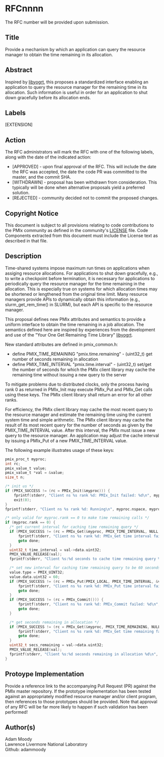 # RFCnnnn
The RFC number will be provided upon submission.

## Title
Provide a mechanism by which an application can query the resource manager to obtain the time remaining in its allocation.

## Abstract
Inspired by [libyogrt](https://github.com/LLNL/libyogrt), this proposes a standardized interface enabling an application to query the resource manager for the remaining time in its allocation.  Such information is useful in order for an application to shut down gracefully before its allocation ends.

## Labels
[EXTENSION]

## Action
The RFC administrators will mark the RFC with one of the following labels, along with the date of the indicated action:

* [APPROVED] - upon final approval of the RFC. This will include
  the date the RFC was accepted, the date the code PR was committed to the master, and the commit SHA.
* [WITHDRAWN] - proposal has been withdrawn from consideration. This typically
   will be done when alternative proposals yield a preferred solution.
* [REJECTED] - community decided not to commit the proposed changes.

## Copyright Notice
This document is subject to all provisions relating to code contributions to the PMIx community as defined in the community's [LICENSE](https://github.com/pmix/RFCs/tree/master/LICENSE) file. Code Components extracted from this document must include the License text as described in that file.

## Description
Time-shared systems impose maximum run times on applications when assiging resource allocations.  For applications to shut down gracefully, e.g., to write a checkpoint before termination, it is necessary for applications to periodically query the resource manager for the time remaining in the allocation.  This is especially true on systems for which allocation times may be shortened or lengthened from the original time limit.  Many resource managers provide APIs to dynamically obtain this information (e.g., slurm\_get\_rem\_time() in SLURM), but each API is specific to the resource manager.

This proposal defines new PMIx attributes and semantics to provide a uniform interface to obtain the time remaining in a job allocation.  The semantics defined here are inspired by experiences from the development and use of the "Your One Get Remaining Time Library" [libyogrt](https://github.com/LLNL/libyogrt).

  New standard attributes are defined in pmix\_common.h:

  * define PMIX\_TIME\_REMAINING "pmix.time.remaining" - (uint32\_t) get number of seconds remaining in allocation
  * define PMIX\_TIME\_INTERVAL  "pmix.time.interval"  - (uint32\_t) set/get the number of seconds for which the PMIx client library may cache the remaining time without issuing a new query to the server

  To mitigate problems due to distributed clocks, only the process having rank 0 as returned in PMIx\_Init may execute PMIx\_Put and PMIx\_Get calls using these keys.  The PMIx client library shall return an error for all other ranks.

  For efficiency, the PMIx client library may cache the most recent query to the resource manager and estimate the remaining time using the current system time and simple arithmetic.  The PMIx client library may cache the result of its most recent query for the number of seconds as given by the PMIX\_TIME\_INTERVAL value.  After this interval, the PMIx must issue a new query to the resource manager.  An application may adjust the cache interval by issuing a PMIx\_Put of a new PMIX\_TIME\_INTERVAL value.

  The following example illustrates usage of these keys:

  ```c
  pmix_proc_t myproc;
  int rc;
  pmix_value_t value;
  pmix_value_t *val = &value;
  size_t n;

  /* init us */
  if (PMIX_SUCCESS != (rc = PMIx_Init(&myproc))) {
      fprintf(stderr, "Client ns %s rank %d: PMIx_Init failed: %d\n", myproc.nspace, myproc.rank, rc);
      exit(0);
  }
  fprintf(stderr, "Client ns %s rank %d: Running\n", myproc.nspace, myproc.rank);

  /* only valid for myproc.rank == 0 to make time remaining calls */
  if (myproc.rank == 0) {
    /* get current interval for caching time remaining query */
    if (PMIX_SUCCESS != (rc = PMIx_Get(&myproc, PMIX_TIME_INTERVAL, NULL, 0, &val))) {
        fprintf(stderr, "Client ns %s rank %d: PMIx_Get time interval failed: %d\n", myproc.nspace, myproc.rank, rc);
        goto done;
    }
    uint32_t time_interval = val->data.uint32;
    PMIX_VALUE_RELEASE(val);
    fprintf(stderr, "Client %s:%d seconds to cache time remaining query %d\n", myproc.nspace, myproc.rank, time_interval);

    /* set new interval for caching time remaining query to be 60 seconds */
    value.type = PMIX_UINT32;
    value.data.uint32 = 60;
    if (PMIX_SUCCESS != (rc = PMIx_Put(PMIX_LOCAL, PMIX_TIME_INTERVAL, &value))) {
        fprintf(stderr, "Client ns %s rank %d: PMIx_Put time interval failed: %d\n", myproc.nspace, myproc.rank, rc);
        goto done;
    }
    if (PMIX_SUCCESS != (rc = PMIx_Commit())) {
        fprintf(stderr, "Client ns %s rank %d: PMIx_Commit failed: %d\n", myproc.nspace, myproc.rank, rc);
        goto done;
    }

    /* get seconds remaining in allocation */
    if (PMIX_SUCCESS != (rc = PMIx_Get(&myproc, PMIX_TIME_REMAINING, NULL, 0, &val))) {
        fprintf(stderr, "Client ns %s rank %d: PMIx_Get time remaining failed: %d\n", myproc.nspace, myproc.rank, rc);
        goto done;
    }
    uint32_t secs_remaining = val->data.uint32;
    PMIX_VALUE_RELEASE(val);
    fprintf(stderr, "Client %s:%d seconds remaining in allocation %d\n", myproc.nspace, myproc.rank, secs_remaining);
  }
  ```
  
## Protoype Implementation
Provide a reference link to the accompanying Pull Request (PR) against the PMIx master repository. If the prototype implementation has been tested against an appropriately modified resource manager and/or client program, then references to those prototypes should be provided. Note that approval of any RFC will be far more likely to happen if such validation has been performed!

## Author(s)
Adam Moody  
Lawrence Livermore National Laboratory  
Github: adammoody  
